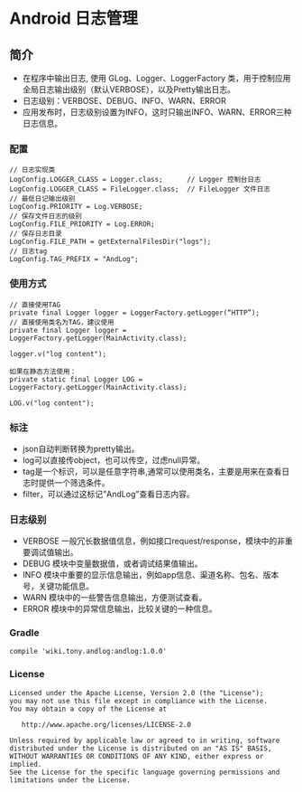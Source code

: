 # Android 日志管理

## 简介
+ 在程序中输出日志, 使用 GLog、Logger、LoggerFactory 类，用于控制应用全局日志输出级别（默认VERBOSE），以及Pretty输出日志。
+ 日志级别：VERBOSE、DEBUG、INFO、WARN、ERROR
+ 应用发布时，日志级别设置为INFO，这时只输出INFO、WARN、ERROR三种日志信息。

### 配置

    // 日志实现类
    LogConfig.LOGGER_CLASS = Logger.class;      // Logger 控制台日志
    LogConfig.LOGGER_CLASS = FileLogger.class;  // FileLogger 文件日志
    // 最低日记输出级别
    LogConfig.PRIORITY = Log.VERBOSE;
    // 保存文件日志的级别
    LogConfig.FILE_PRIORITY = Log.ERROR;
    // 保存日志目录
    LogConfig.FILE_PATH = getExternalFilesDir("logs");
    // 日志tag
    LogConfig.TAG_PREFIX = "AndLog";

### 使用方式
	
	// 直接使用TAG
    private final Logger logger = LoggerFactory.getLogger(“HTTP”);
    // 直接使用类名为TAG，建议使用
    private final Logger logger = LoggerFactory.getLogger(MainActivity.class);

    logger.v("log content");

    如果在静态方法使用：
    private static final Logger LOG = LoggerFactory.getLogger(MainActivity.class); 

    LOG.v("log content");

### 标注
+ json自动判断转换为pretty输出。
+ log可以直接传object，也可以传空，过虑null异常。
+ tag是一个标识，可以是任意字符串,通常可以使用类名，主要是用来在查看日志时提供一个筛选条件。
+ filter，可以通过这标记"AndLog"查看日志内容。

### 日志级别
+ VERBOSE 一般冗长数据值信息，例如接口request/response，模块中的非重要调试值输出。
+ DEBUG 模块中变量数据值，或者调试结果值输出。
+ INFO 模块中重要的显示信息输出，例如app信息、渠道名称、包名、版本号，关键功能信息。
+ WARN 模块中的一些警告信息输出，方便测试查看。
+ ERROR 模块中的异常信息输出，比较关键的一种信息。

### Gradle

    compile 'wiki.tony.andlog:andlog:1.0.0'
    
### License
    
    Licensed under the Apache License, Version 2.0 (the "License");
    you may not use this file except in compliance with the License.
    You may obtain a copy of the License at
    
       http://www.apache.org/licenses/LICENSE-2.0
    
    Unless required by applicable law or agreed to in writing, software
    distributed under the License is distributed on an "AS IS" BASIS,
    WITHOUT WARRANTIES OR CONDITIONS OF ANY KIND, either express or implied.
    See the License for the specific language governing permissions and
    limitations under the License.
